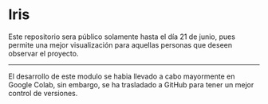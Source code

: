 # Iris

Este repositorio sera público solamente hasta el día 21 de junio, pues permite una mejor visualización para aquellas personas que deseen observar el proyecto.

---
El desarrollo de este modulo se habia llevado a cabo mayormente en Google Colab, sin embargo, se ha trasladado a GitHub para tener un mejor control de versiones.
